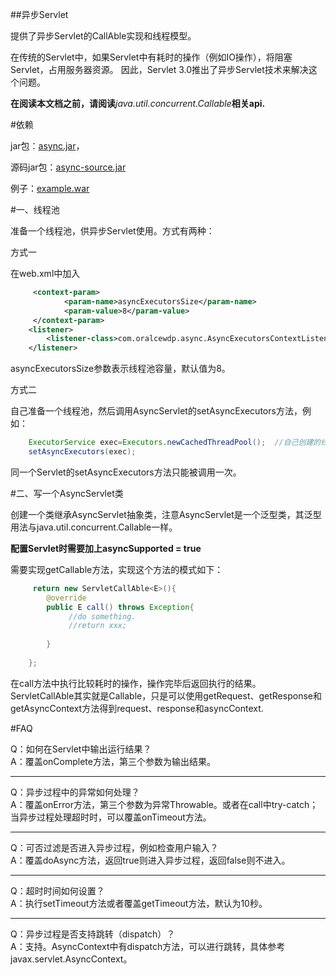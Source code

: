 ##异步Servlet

提供了异步Servlet的CallAble实现和线程模型。  

在传统的Servlet中，如果Servlet中有耗时的操作（例如IO操作），将阻塞Servlet，占用服务器资源。
因此，Servlet 3.0推出了异步Servlet技术来解决这个问题。  

**在阅读本文档之前，请阅读**_java.util.concurrent.Callable_**相关api.**

#依赖

jar包：[async.jar](https://github.com/xcr1234/async/raw/master/dist/async.jar)，

源码jar包：[async-source.jar](https://github.com/xcr1234/async/raw/master/dist/async-source.jar)

例子：[example.war](https://github.com/xcr1234/async/raw/master/dist/example.war)


#一、线程池

准备一个线程池，供异步Servlet使用。方式有两种：  

方式一

在web.xml中加入  

```xml
     <context-param>
            <param-name>asyncExecutorsSize</param-name>
            <param-value>8</param-value>
     </context-param>
    <listener>
        <listener-class>com.oralcewdp.async.AsyncExecutorsContextListener</listener-class>
    </listener>
```

asyncExecutorsSize参数表示线程池容量，默认值为8。

方式二

自己准备一个线程池，然后调用AsyncServlet的setAsyncExecutors方法，例如：

```java
    ExecutorService exec=Executors.newCachedThreadPool();  //自己创建的线程池
    setAsyncExecutors(exec);
```

同一个Servlet的setAsyncExecutors方法只能被调用一次。

#二、写一个AsyncServlet类

创建一个类继承AsyncServlet抽象类，注意AsyncServlet是一个泛型类，其泛型用法与java.util.concurrent.Callable一样。

**配置Servlet时需要加上asyncSupported = true**

需要实现getCallable方法，实现这个方法的模式如下：

```java
     return new ServletCallAble<E>(){
        @override
        public E call() throws Exception{
             //do something.
             //return xxx;
             
        }
     
    };

```

在call方法中执行比较耗时的操作，操作完毕后返回执行的结果。
ServletCallAble其实就是Callable，只是可以使用getRequest、getResponse和getAsyncContext方法得到request、response和asyncContext.


#FAQ

Q：如何在Servlet中输出运行结果？  
A：覆盖onComplete方法，第三个参数为输出结果。
- - -
Q：异步过程中的异常如何处理？  
A：覆盖onError方法，第三个参数为异常Throwable。或者在call中try-catch；当异步过程处理超时时，可以覆盖onTimeout方法。
- - -
Q：可否过滤是否进入异步过程，例如检查用户输入？  
A：覆盖doAsync方法，返回true则进入异步过程，返回false则不进入。
- - -
Q：超时时间如何设置？  
A：执行setTimeout方法或者覆盖getTimeout方法，默认为10秒。
- - -
Q：异步过程是否支持跳转（dispatch）？  
A：支持。AsyncContext中有dispatch方法，可以进行跳转，具体参考javax.servlet.AsyncContext。